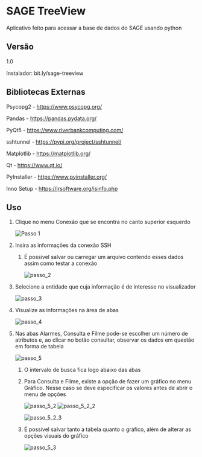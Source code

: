 # SAGE TreeView
Aplicativo feito para acessar a base de dados do SAGE usando python

## Versão
1.0

Instalador: bit.ly/sage-treeview

## Bibliotecas Externas
Psycopg2 - https://www.psycopg.org/

Pandas - https://pandas.pydata.org/

PyQt5 - https://www.riverbankcomputing.com/

sshtunnel - https://pypi.org/project/sshtunnel/

Matplotlib - https://matplotlib.org/

Qt - https://www.qt.io/

PyInstaller - https://www.pyinstaller.org/

Inno Setup - https://jrsoftware.org/isinfo.php

## Uso

1. Clique no menu Conexão que se encontra no canto superior esquerdo

    ![Passo 1](https://user-images.githubusercontent.com/69806937/138185330-0313edc6-7485-40af-8199-bfad2db50c93.png)
    
2. Insira as informações da conexão SSH
    1. É possível salvar ou carregar um arquivo contendo esses dados assim como testar a conexão
    
        ![passo_2](https://user-images.githubusercontent.com/69806937/138185434-ef4e42c2-bb43-4c2a-95be-1af2e685b4ea.png)
    
    
3. Selecione a entidade que cuja informação é de interesse no visualizador

    ![passo_3](https://user-images.githubusercontent.com/69806937/138185447-3f2484ae-faac-4b53-bc88-1d12fcbf4733.png)
    
4. Visualize as informações na área de abas

    ![passo_4](https://user-images.githubusercontent.com/69806937/138185451-fa5c5229-9d93-4649-aa2c-75d5f4b7418c.png)

5. Nas abas Alarmes, Consulta e Filme pode-se escolher um número de atributos e, ao clicar no botão consultar, observar os dados em questão em forma de tabela

    ![passo_5](https://user-images.githubusercontent.com/69806937/138185453-77744e1c-830e-4154-9c6c-54f1e1f890e7.png)

    1. O intervalo de busca fica logo abaixo das abas

    2. Para Consulta e Filme, existe a opção de fazer um gráfico no menu Gráfico. Nesse caso se deve especificar os valores antes de abrir o menu de opções
        
        ![passo_5_2](https://user-images.githubusercontent.com/69806937/138185456-58e1a837-7fab-497d-b5c6-6bc7fe312ff7.png)
        ![passo_5_2_2](https://user-images.githubusercontent.com/69806937/138185459-e635487d-bc12-4176-915a-42e449f7520f.png)
        
        ![passo_5_2_3](https://user-images.githubusercontent.com/69806937/138185460-467a96e6-9dc8-49d4-b836-b255dd837b33.png)

    3. É possível salvar tanto a tabela quanto o gráfico, além de alterar as opções visuais do gráfico

        ![passo_5_3](https://user-images.githubusercontent.com/69806937/138185461-ab75b469-59a7-4587-9082-e287d92505fa.png)
